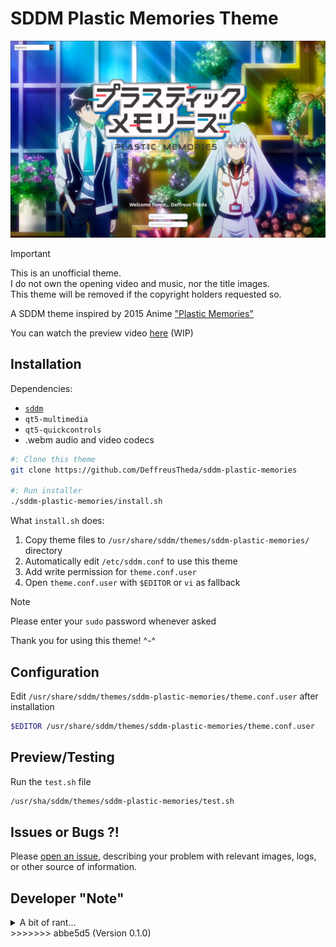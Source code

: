 # SDDM Plastic Memories Theme

<div align="center"><img src="preview.png" alt="preview"></div>

> [!IMPORTANT]
> This is an unofficial theme.<br>
> I do not own the opening video and music, nor the title images.<br>
> This theme will be removed if the copyright holders requested so.

A SDDM theme inspired by 2015 Anime ["Plastic Memories"](https://en.wikipedia.org/wiki/Plastic_Memories)

You can watch the preview video [here](preview.mp4) (WIP)

## Installation

Dependencies:

- [`sddm`](https://github.com/sddm/sddm)
- `qt5-multimedia`
- `qt5-quickcontrols`
- .webm audio and video codecs

```sh
#: Clone this theme
git clone https://github.com/DeffreusTheda/sddm-plastic-memories

#: Run installer
./sddm-plastic-memories/install.sh
```

What `install.sh` does:

1. Copy theme files to `/usr/share/sddm/themes/sddm-plastic-memories/` directory
2. Automatically edit `/etc/sddm.conf` to use this theme
3. Add write permission for `theme.conf.user`
4. Open `theme.conf.user` with `$EDITOR` or `vi` as fallback

> [!NOTE]
> Please enter your `sudo` password whenever asked

Thank you for using this theme! ^-^

## Configuration

Edit `/usr/share/sddm/themes/sddm-plastic-memories/theme.conf.user` after installation

```sh
$EDITOR /usr/share/sddm/themes/sddm-plastic-memories/theme.conf.user
```

## Preview/Testing

Run the `test.sh` file

```sh
/usr/sha/sddm/themes/sddm-plastic-memories/test.sh
```

## Issues or Bugs ?!

Please [open an issue](https://github.com/DeffreusTheda/sddm-plastic-memories/issues/new), describing your problem with relevant images, logs, or other source of information.

## Developer "Note"

<details><summary>A bit of rant...</summary>
	This theme is a fork of https://github.com/lll2yu/sddm-lain-wired-theme by lll2yu, btw.
	It gotten to the point that it's not a fork anymore, I think (?).
	I spent 3 (holi)days to make this all.
	Before this, I shared my Isla themed desktop setup in a Discord server, but nobody really liked it.
	I don't know, I don't felt enough, so here I am with this SDDM theme.
	It turned out pretty good though, amirite?
	Got paranoid with copyright infringement at day 2, but I don't think Doga Kobo really care (I hope so @_@).
	Y291bGQgeW91IHBsZWFzZSBjdXJlIG15IGxvbmVsaW5lc3MgYWFhYWFhYWFhYWFhYWFhYWFhYWEK
	plase help
</details>
>>>>>>> abbe5d5 (Version 0.1.0)
